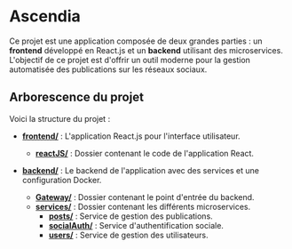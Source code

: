 
# Ascendia

Ce projet est une application composée de deux grandes parties : un **frontend** développé en React.js et un **backend** utilisant des microservices. L'objectif de ce projet est d'offrir un outil moderne pour la gestion automatisée des publications sur les réseaux sociaux.

## Arborescence du projet

Voici la structure du projet :

- **[frontend/](./frontend)** : L'application React.js pour l'interface utilisateur.
  - **[reactJS/](./frontend/reactJS)** : Dossier contenant le code de l'application React.
  
- **[backend/](./backend)** : Le backend de l'application avec des services et une configuration Docker.
  - **[Gateway/](./backend/gateway)** : Dossier contenant le point d'entrée du backend.
  - **[services/](./backend/services)** : Dossier contenant les différents microservices.
    - **[posts/](./backend/services/posts)** : Service de gestion des publications.
    - **[socialAuth/](./backend/services/socialAuth)** : Service d'authentification sociale.
    - **[users/](./backend/services/users)** : Service de gestion des utilisateurs.
